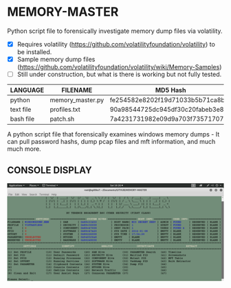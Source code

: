 # MEMORY-MASTER
Python script file to forensically investigate memory dump files via volatility. 

- [x] Requires volatility (https://github.com/volatilityfoundation/volatility) to be installed.
- [x] Sample memory dump files (https://github.com/volatilityfoundation/volatility/wiki/Memory-Samples)
- [ ] Still under construction, but what is there is working but not fully tested.

| LANGUAGE  | FILENAME         | MD5 Hash                         |
|------     |------            | -------                          |
| python    | memory_master.py | fe254582e8202f19d71033b5b71ca8b4 |
| text file | profiles.txt     | 90a98544725dc945df30c20fabeb3e80 |
| bash file | patch.sh         | 7a4231731982e09d9a703f7357170755 |


A python script file that forensically examines windows memory dumps - It can pull password hashs, dump pcap files and mft information, and much much more.

## CONSOLE DISPLAY
![Screenshot](picture1.png)
